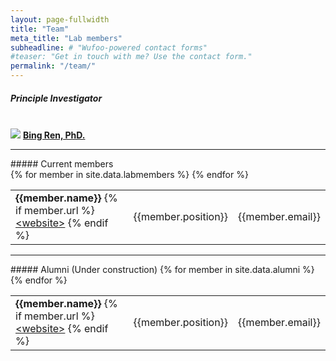 ```yaml
---
layout: page-fullwidth
title: "Team"
meta_title: "Lab members"
subheadline: # "Wufoo-powered contact forms"
#teaser: "Get in touch with me? Use the contact form."
permalink: "/team/"
---
```

##### Principle Investigator
<br>
 <img src="{{site.urlimg}}team-bingren.jpg">
<b> <a href="http://www.ludwigcancerresearch.org/location/san-diego-branch/bing-ren-lab"> Bing Ren, PhD. </a> </b>
<hr>
##### Current members
<br>
<table>
{% for member in site.data.labmembers %}
 <tr>
 <td> <b>{{member.name}} </b>
 {% if member.url %} <a href="{{member.url}}"> &lt;website&gt;</a> {% endif %} </td>
 <td>{{member.position}} </td>
 <td>{{member.email}} </td>
 </tr>
{% endfor %}
</table>
<hr>
##### Alumni (Under construction)

<table>
{% for member in site.data.alumni %}
 <tr>
 <td> <b>{{member.name}} </b>
 {% if member.url %} <a href="{{member.url}}"> &lt;website&gt;</a> {% endif %} </td>
 <td>{{member.position}} </td>
 <td>{{member.email}} </td>
 </tr>
{% endfor %}
</table>

